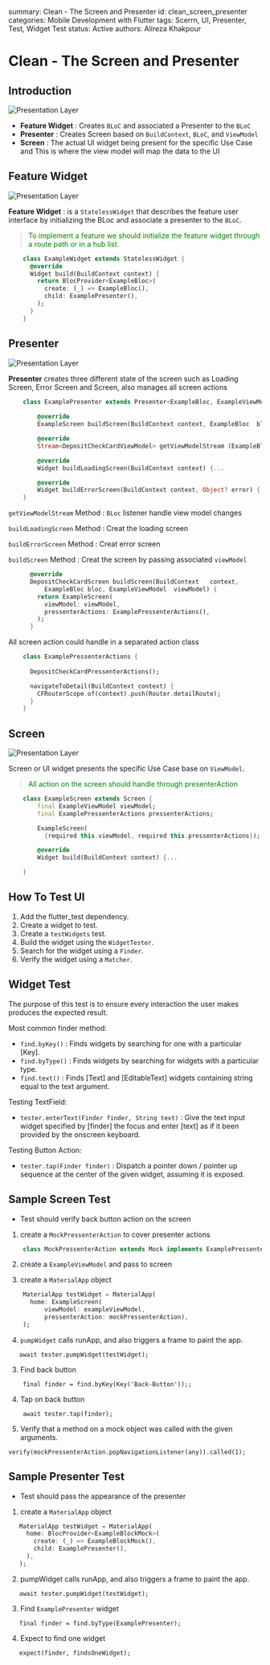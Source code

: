 summary: Clean - The Screen and Presenter
id: clean_screen_presenter
categories: Mobile Development with Flutter
tags: Scerrn, UI, Presenter, Test, Widget Test
status:  Active
authors: Alireza Khakpour

<style>
r { color: Red }
o { color: Orange }
g { color: Green }
</style>

# Clean - The Screen and Presenter

## Introduction

![Presentation Layer](clean_screen_presenter/introduction_img.png)

- **Feature Widget** : Creates `BLoC` and associated a Presenter to the `BLoC`
- **Presenter** : Creates Screen based on `BuildContext`, `BLoC`, and `ViewModel`
- **Screen** : The actual UI widget being present for the specific Use Case and This is where the view model will map the data to the UI


## Feature Widget


![Presentation Layer](clean_screen_presenter/feature_widget_directory.png)

**Feature Widget**
: is a `StatelessWidget` that describes the feature user interface by initializing the BLoc and associate a presenter to the `BLoC`.

><g> To implement a feature we should initialize the feature widget through a route path or in a hub list.

```dart
    class ExampleWidget extends StatelessWidget {
      @override
      Widget build(BuildContext context) {
        return BlocProvider<ExampleBloc>(
          create: (_) => ExampleBloc(),
          child: ExamplePresenter(),
        );
      }
    }
```

## Presenter


![Presentation Layer](clean_screen_presenter/presenter_directory.png)


**Presenter** creates three different state of the screen such as Loading Screen, Error Screen and Screen, also manages all screen actions


```dart
    class ExamplePresenter extends Presenter<ExampleBloc, ExampleViewModel, ExampleScreen>  {     
      
        @override
        ExampleScreen buildScreen(BuildContext context, ExampleBloc  bloc, ExampleViewModel viewModel) {...    

        @override
        Stream<DepositCheckCardViewModel> getViewModelStream (ExampleBloc bloc) {...

        @override
        Widget buildLoadingScreen(BuildContext context) {...

        @override
        Widget buildErrorScreen(BuildContext context, Object? error) {...
    }
```



 `getViewModelStream` Method
  : `BLoc` listener handle view model changes 

  `buildLoadingScreen` Method
  : Creat the loading screen 

  `buildErrorScreen` Method
  : Creat error screen 

  `buildScreen` Method
  : Creat the screen by passing associated `viewModel` 

```dart
      @override
      DepositCheckCardScreen buildScreen(BuildContext   context,
          ExampleBloc bloc, ExampleViewModel  viewModel) {
        return ExampleScreen(
          viewModel: viewModel,
          pressenterActions: ExamplePressenterActions(),
        );
      }
```
All screen action could handle in a separated action class

```dart
    class ExamplePressenterActions {
      
      DepositCheckCardPressenterActions();

      navigateToDetail(BuildContext context) {
        CFRouterScope.of(context).push(Router.detailRoute);
      }
    }
```

## Screen

![Presentation Layer](clean_screen_presenter/screen_directory.png)

Screen or UI widget presents the specific Use Case base on `ViewModel`. 

> <g> All action on the screen should handle through presenterAction

```dart
    class ExampleScreen extends Screen {
        final ExampleViewModel viewModel;
        final ExamplePressenterActions pressenterActions;

        ExampleScreen(
          {required this.viewModel, required this.pressenterActions});

        @override
        Widget build(BuildContext context) {...

    }
```

## How To Test UI

1. Add the flutter_test dependency.
2. Create a widget to test.
3. Create a `testWidgets` test.
4. Build the widget using the `WidgetTester`.
5. Search for the widget using a `Finder`.
6. Verify the widget using a `Matcher`.


## Widget Test

 The purpose of this test is to ensure every interaction the user makes produces the expected result.


Most common finder method:

  - `find.byKey()` : Finds widgets by searching for one with a particular [Key].
  - `find.byType()` : Finds widgets by searching for widgets with a particular type.
  - `find.text()` : Finds [Text] and [EditableText] widgets containing string equal to the text argument.  
    
Testing TextField:

- `tester.enterText(Finder finder, String text)` : Give the text input widget specified by [finder] the focus and enter [text] as if it been provided by the onscreen keyboard.

Testing Button Action:

- `tester.tap(Finder finder)` : Dispatch a pointer down / pointer up sequence at the center of the given widget, assuming it is exposed.

## Sample Screen Test 

- Test should verify back button action on the screen
  
 1. create a `MockPressenterAction` to cover presenter actions 

```dart
    class MockPressenterAction extends Mock implements ExamplePressenterActions {}
```

 2. create a `ExampleViewModel` and pass to screen 

 3. create a `MaterialApp` object 

```dart
    MaterialApp testWidget = MaterialApp(
      home: ExampleScreen(
          viewModel: exampleViewModel,
          pressenterAction: mockPressenterAction),
    );
```

 4. `pumpWidget` calls runApp, and also triggers a frame to paint the app.
 
 ```
    await tester.pumpWidget(testWidget);
 ```

 3. Find back button

```
    final finder = find.byKey(Key('Back-Button'));;
```

 4. Tap on back button

```
    await tester.tap(finder);
```

 5. Verify that a method on a mock object was called with the given arguments.

```
verify(mockPressenterAction.popNavigationListener(any)).called(1);
```


## Sample Presenter Test

- Test should pass the appearance of the presenter

 1. create a `MaterialApp` object 

 ```dart
    MaterialApp testWidget = MaterialApp(
      home: BlocProvider<ExampleBlockMock>(
        create: (_) => ExampleBlockMock(),
        child: ExamplePresenter(),
      ),
    );
 ```

 2. pumpWidget calls runApp, and also triggers a frame to paint the app.
 
 ```
    await tester.pumpWidget(testWidget);
 ```

 3. Find `ExamplePresenter` widget

 ```
    final finder = find.byType(ExamplePresenter);
 ```

 4. Expect to find one widget

 ```
    expect(finder, findsOneWidget);
 ```
